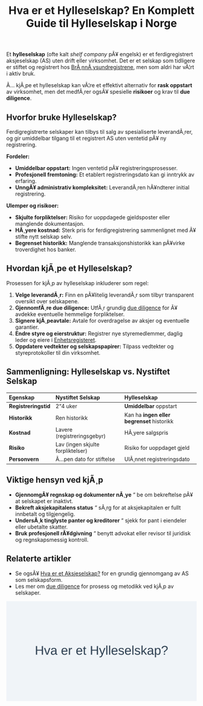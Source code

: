 ﻿---
title: "Hva er et Hylleselskap? En Komplett Guide til Hylleselskap i Norge"
meta_title: "Hva er et Hylleselskap? En Komplett Guide til Hylleselskap i Norge"
meta_description: 'Et **hylleselskap** (ofte kalt *shelf company* pÃ¥ engelsk) er et ferdigregistrert aksjeselskap (AS) uten drift eller virksomhet.'
slug: hylleselskap
type: blog
layout: pages/single
---

Et **hylleselskap** (ofte kalt *shelf company* pÃ¥ engelsk) er et ferdigregistrert aksjeselskap (AS) uten drift eller virksomhet.
Det er et selskap som tidligere er stiftet og registrert hos [BrÃ¸nnÃ¸ysundregistrene](/blogs/regnskap/hva-er-bronnoysundregistrene "Hva er BrÃ¸nnÃ¸ysundregistrene? Guide til Norske Registreringsmyndigheter"), men som aldri har vÃ¦rt i aktiv bruk.

Ã… kjÃ¸pe et hylleselskap kan vÃ¦re et effektivt alternativ for **rask oppstart** av virksomhet, men det medfÃ¸rer ogsÃ¥ spesielle **risikoer** og krav til **due diligence**.

## Hvorfor bruke Hylleselskap?

Ferdigregistrerte selskaper kan tilbys til salg av spesialiserte leverandÃ¸rer, og gir umiddelbar tilgang til et registrert AS uten ventetid pÃ¥ ny registrering.

**Fordeler:**

* **Umiddelbar oppstart:** Ingen ventetid pÃ¥ registreringsprosesser.
* **Profesjonell fremtoning:** Et etablert registreringsdato kan gi inntrykk av erfaring.
* **UnngÃ¥ administrativ kompleksitet:** LeverandÃ¸ren hÃ¥ndterer initial registrering.

**Ulemper og risikoer:**

* **Skjulte forpliktelser:** Risiko for uoppdagede gjeldsposter eller manglende dokumentasjon.
* **HÃ¸yere kostnad:** Sterk pris for ferdigregistrering sammenlignet med Ã¥ stifte nytt selskap selv.
* **Begrenset historikk:** Manglende transaksjonshistorikk kan pÃ¥virke troverdighet hos banker.

## Hvordan kjÃ¸pe et Hylleselskap?

Prosessen for kjÃ¸p av hylleselskap inkluderer som regel:

1. **Velge leverandÃ¸r:** Finn en pÃ¥litelig leverandÃ¸r som tilbyr transparent oversikt over selskapene.
2. **GjennomfÃ¸re due diligence:** UtfÃ¸r grundig [due diligence](/blogs/regnskap/due-diligence "Due diligence i Norske OppkjÃ¸p: En Komplett Guide") for Ã¥ avdekke eventuelle hemmelige forpliktelser.
3. **Signere kjÃ¸peavtale:** Avtale for overdragelse av aksjer og eventuelle garantier.
4. **Endre styre og eierstruktur:** Registrer nye styremedlemmer, daglig leder og eiere i [Enhetsregisteret](/blogs/regnskap/hva-er-enhetsregisteret "Hva er Enhetsregisteret? Guide til Norsk Enhetsregister").
5. **Oppdatere vedtekter og selskapspapirer:** Tilpass vedtekter og styreprotokoller til din virksomhet.

## Sammenligning: Hylleselskap vs. Nystiftet Selskap

| Egenskap               | Nystiftet Selskap        | Hylleselskap                      |
| :---------------------- | :----------------------- | :-------------------------------- |
| **Registreringstid**    | 2“4 uker                 | **Umiddelbar** oppstart           |
| **Historikk**           | Ren historikk            | Kan ha **ingen eller begrenset** historikk |
| **Kostnad**             | Lavere (registreringsgebyr) | HÃ¸yere salgspris                  |
| **Risiko**              | Lav (ingen skjulte forpliktelser) | Risiko for uoppdaget gjeld        |
| **Personvern**          | Ã…pen dato for stiftelse  | UlÃ¸nnet registreringsdato         |

## Viktige hensyn ved kjÃ¸p

* **GjennomgÃ¥ regnskap og dokumenter nÃ¸ye** “ be om bekreftelse pÃ¥ at selskapet er inaktivt.
* **Bekreft aksjekapitalens status** “ sÃ¸rg for at aksjekapitalen er fullt innbetalt og tilgjengelig.
* **UndersÃ¸k tinglyste panter og kreditorer** “ sjekk for pant i eiendeler eller ubetalte skatter.
* **Bruk profesjonell rÃ¥dgivning** “ benytt advokat eller revisor til juridisk og regnskapsmessig kontroll.

## Relaterte artikler

* Se ogsÃ¥ [Hva er et Aksjeselskap?](/blogs/regnskap/hva-er-et-aksjeselskap "Hva er et Aksjeselskap (AS)?") for en grundig gjennomgang av AS som selskapsform.
* Les mer om [due diligence](/blogs/regnskap/due-diligence "Due diligence i Norske OppkjÃ¸p: En Komplett Guide") for prosess og metodikk ved kjÃ¸p av selskaper.

![Illustrasjon av begrepet hylleselskap](hylleselskap.svg)






